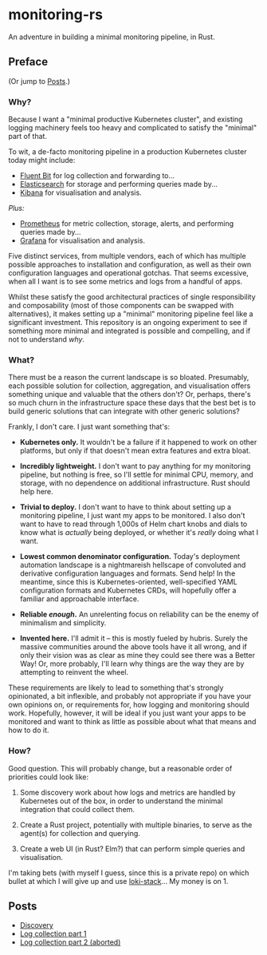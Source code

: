 # monitoring-rs

An adventure in building a minimal monitoring pipeline, in Rust.

## Preface

(Or jump to [Posts](#posts).)

### Why?

Because I want a "minimal productive Kubernetes cluster", and existing logging machinery feels too heavy and complicated to satisfy the "minimal" part of that.

To wit, a de-facto monitoring pipeline in a production Kubernetes cluster today might include:

- [Fluent Bit](https://fluentbit.io/) for log collection and forwarding to...
- [Elasticsearch](https://www.elastic.co/elasticsearch/) for storage and performing queries made by...
- [Kibana](https://www.elastic.co/kibana) for visualisation and analysis.

*Plus:*

- [Prometheus](https://prometheus.io/) for metric collection, storage, alerts, and performing queries made by...
- [Grafana](https://grafana.com/grafana/) for visualisation and analysis.

Five distinct services, from multiple vendors, each of which has multiple possible approaches to installation and configuration, as well as their own configuration languages and operational gotchas.
That seems excessive, when all I want is to see some metrics and logs from a handful of apps.

Whilst these satisfy the good architectural practices of single responsibility and composability (most of those components can be swapped with alternatives), it makes setting up a "minimal" monitoring pipeline feel like a significant investment.
This repository is an ongoing experiment to see if something more minimal and integrated is possible and compelling, and if not to understand *why*.

### What?

There must be a reason the current landscape is so bloated.
Presumably, each possible solution for collection, aggregation, and visualisation offers something unique and valuable that the others don't?
Or, perhaps, there's so much churn in the infrastructure space these days that the best bet is to build generic solutions that can integrate with other generic solutions?

Frankly, I don't care.
I just want something that's:

- **Kubernetes only.**
  It wouldn't be a failure if it happened to work on other platforms, but only if that doesn't mean extra features and extra bloat.

- **Incredibly lightweight.**
  I don't want to pay anything for my monitoring pipeline, but nothing is free, so I'll settle for minimal CPU, memory, and storage, with no dependence on additional infrastructure.
  Rust should help here.

- **Trivial to deploy.**
  I don't want to have to think about setting up a monitoring pipeline, I just want my apps to be monitored.
  I also don't want to have to read through 1,000s of Helm chart knobs and dials to know what is *actually* being deployed, or whether it's *really* doing what I want.

- **Lowest common denominator configuration.**
  Today's deployment automation landscape is a nightmareish hellscape of convoluted and derivative configuration languages and formats.
  Send help!
  In the meantime, since this is Kubernetes-oriented, well-specified YAML configuration formats and Kubernetes CRDs, will hopefully offer a familiar and approachable interface.

- **Reliable *enough*.**
  An unrelenting focus on reliability can be the enemy of minimalism and simplicity.

- **Invented here.**
  I'll admit it – this is mostly fueled by hubris.
  Surely the massive communities around the above tools have it all wrong, and if only their vision was as clear as mine they could see there was a Better Way!
  Or, more probably, I'll learn why things are the way they are by attempting to reinvent the wheel.

These requirements are likely to lead to something that's strongly opinionated, a bit inflexible, and probably not appropriate if you have your own opinions on, or requirements for, how logging and monitoring should work.
Hopefully, however, it will be ideal if you just want your apps to be monitored and want to think as little as possible about what that means and how to do it.


### How?

Good question.
This will probably change, but a reasonable order of priorities could look like:

1. Some discovery work about how logs and metrics are handled by Kubernetes out of the box, in order to understand the minimal integration that could collect them.

1. Create a Rust project, potentially with multiple binaries, to serve as the agent(s) for collection and querying.

1. Create a web UI (in Rust? Elm?) that can perform simple queries and visualisation.

I'm taking bets (with myself I guess, since this is a private repo) on which bullet at which I will give up and use [loki-stack](https://github.com/grafana/loki/tree/master/production/helm/loki-stack)... My money is on 1.

## Posts

- [Discovery](posts/0-discovery.md)
- [Log collection part 1](posts/1-log-collection-part-1.md)
- [Log collection part 2 (aborted)](posts/2-log-collection-part-2-aborted.md)
